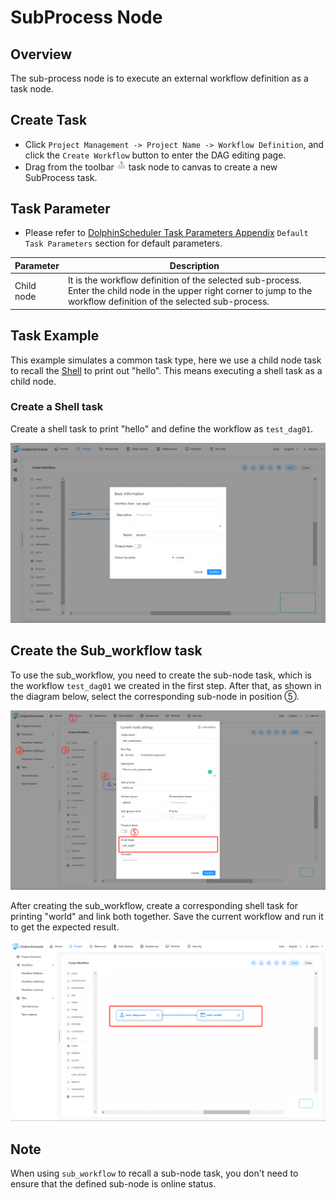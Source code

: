 # SubProcess Node

## Overview

The sub-process node is to execute an external workflow definition as a task node.

## Create Task

- Click `Project Management -> Project Name -> Workflow Definition`, and click the `Create Workflow` button to enter the DAG editing page.
- Drag from the toolbar <img src="../../../../img/tasks/icons/sub_workflow.png" width="15"/> task node to canvas to create a new SubProcess task.

## Task Parameter

[//]: # (TODO: use the commented anchor below once our website template supports this syntax)
[//]: # (- Please refer to [DolphinScheduler Task Parameters Appendix]&#40;appendix.md#default-task-parameters&#41; `Default Task Parameters` section for default parameters.)

- Please refer to [DolphinScheduler Task Parameters Appendix](appendix.md) `Default Task Parameters` section for default parameters.

| **Parameter** |                                                                              **Description**                                                                              |
|---------------|---------------------------------------------------------------------------------------------------------------------------------------------------------------------------|
| Child node    | It is the workflow definition of the selected sub-process. Enter the child node in the upper right corner to jump to the workflow definition of the selected sub-process. |

## Task Example

This example simulates a common task type, here we use a child node task to recall the [Shell](shell.md) to print out "hello". This means executing a shell task as a child node.

### Create a Shell task

Create a shell task to print "hello" and define the workflow as `test_dag01`.

![subprocess_task01](../../../../img/tasks/demo/subprocess_task01.png)

## Create the Sub_workflow task

To use the sub_workflow, you need to create the sub-node task, which is the workflow `test_dag01` we created in the first step. After that, as shown in the diagram below, select the corresponding sub-node in position ⑤.

![subprocess_task02](../../../../img/tasks/demo/subprocess_task02.png)

After creating the sub_workflow, create a corresponding shell task for printing "world" and link both together. Save the current workflow and run it to get the expected result.

![subprocess_task03](../../../../img/tasks/demo/subprocess_task03.png)

## Note

When using `sub_workflow` to recall a sub-node task, you don't need to ensure that the defined sub-node is online status.
